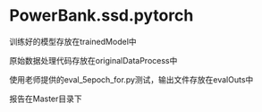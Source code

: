 # PowerBank.ssd.pytorch
训练好的模型存放在trainedModel中

原始数据处理代码存放在originalDataProcess中

使用老师提供的eval_5epoch_for.py测试，输出文件存放在evalOuts中

报告在Master目录下
